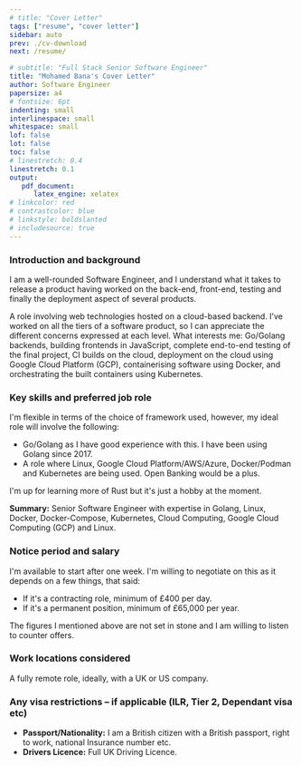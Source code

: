```yaml
---
# title: "Cover Letter"
tags: ["resume", "cover letter"]
sidebar: auto
prev: ./cv-download
next: /resume/

# subtitle: "Full Stack Senior Software Engineer"
title: "Mohamed Bana's Cover Letter"
author: Software Engineer
papersize: a4
# fontsize: 6pt
indenting: small
interlinespace: small
whitespace: small
lof: false
lot: false
toc: false
# linestretch: 0.4
linestretch: 0.1
output:
   pdf_document:
      latex_engine: xelatex
# linkcolor: red
# contrastcolor: blue
# linkstyle: boldslanted
# includesource: true
---
```


### Introduction and background

I am a well-rounded Software Engineer, and I understand what it takes to release a product having worked on the back-end, front-end, testing and finally the deployment aspect of several products.

A role involving web technologies hosted on a cloud-based backend. I’ve worked on all the tiers of a software product, so I can appreciate the different concerns expressed at each level. What interests me: Go/Golang backends, building frontends in JavaScript, complete end-to-end testing of the final project, CI builds on the cloud, deployment on the cloud using Google Cloud Platform (GCP), containerising software using Docker, and orchestrating the built containers using Kubernetes.

### Key skills and preferred job role

I'm flexible in terms of the choice of framework used, however, my ideal role will involve the following:

* Go/Golang as I have good experience with this. I have been using Golang since 2017.
* A role where Linux, Google Cloud Platform/AWS/Azure, Docker/Podman and Kubernetes are being used. Open Banking would be a plus.

I'm up for learning more of Rust but it's just a hobby at the moment.

**Summary:** Senior Software Engineer with expertise in Golang, Linux, Docker, Docker-Compose, Kubernetes, Cloud Computing, Google Cloud Computing (GCP) and Linux.

### Notice period and salary

I'm available to start after one week. I'm willing to negotiate on this as it depends on a few things, that said:

* If it's a contracting role, minimum of £400 per day.
* If it's a permanent position, minimum of £65,000 per year.

The figures I mentioned above are not set in stone and I am willing to listen to counter offers.

### Work locations considered

A fully remote role, ideally, with a UK or US company.

### Any visa restrictions – if applicable (ILR, Tier 2, Dependant visa etc)

* **Passport/Nationality:** I am a British citizen with a British passport, right to work, national Insurance number etc.
* **Drivers Licence:** Full UK Driving Licence.

<!-- * **Background/Criminal Check:**
  * [Basic Disclosure and Barring Service (DBS) check](https://www.gov.uk/request-copy-criminal-record): **Date of issue:** 31/07/2021 (13th July 2021), **DBS ID Nuumber:** P0000GBYC03, **Certificate number:** 001023825352:

     > Police Records of Convictions, Cautions, Reprimands and Warnings:
     >
     > **NONE RECORDED**

  * [Police Certificates - ACRO Criminal Records Office](https://www.acro.police.uk/police_certificates.aspx): **Date of issue:** 08/03/2021 (8th March 2021).

     > Summary of convictions and reprimands/warnings/cautions/impending prosecutions/under investigations held on UK police databases and disclosed in accordance with the ACRO stepdown model:
     >
     > **NO TRACE.**

### Reason for looking for new role

I am looking for a more challenging experience. My main condition is fully remote work. -->
